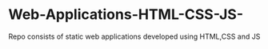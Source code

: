# Web-Applications-HTML-CSS-JS-
Repo consists of static web applications developed using HTML,CSS and JS
